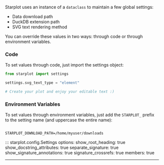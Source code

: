 Starplot uses an instance of a `dataclass` to maintain a few global settings:

- Data download path
- DuckDB extension path
- SVG text rendering method

You can override these values in two ways: through code or through environment variables.

<h3>Code</h3>
To set values through code, just import the settings object:

```python
from starplot import settings

settings.svg_text_type = "element"

# Create your plot and enjoy your editable text :)

```

<h3>Environment Variables</h3>

To set values through environment variables, just add the `STARPLOT_` prefix to the setting name (and uppercase the entire name):

```shell

STARPLOT_DOWNLOAD_PATH=/home/myuser/downloads

```

::: starplot.config.Settings
    options:
        show_root_heading: true
        show_docstring_attributes: true
        separate_signature: true
        show_signature_annotations: true
        signature_crossrefs: true
        members: true

<hr/>

<br/><br/>
